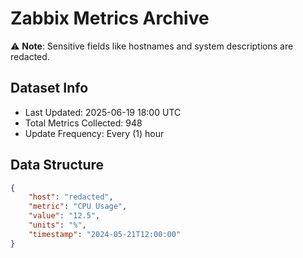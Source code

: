 # Zabbix Metrics Archive

⚠️ **Note**: Sensitive fields like hostnames and system descriptions are redacted.

## Dataset Info
- Last Updated: 2025-06-19 18:00 UTC
- Total Metrics Collected: 948
- Update Frequency: Every (1) hour

## Data Structure
```json
{
    "host": "redacted",
    "metric": "CPU Usage",
    "value": "12.5",
    "units": "%",
    "timestamp": "2024-05-21T12:00:00"
}
```
